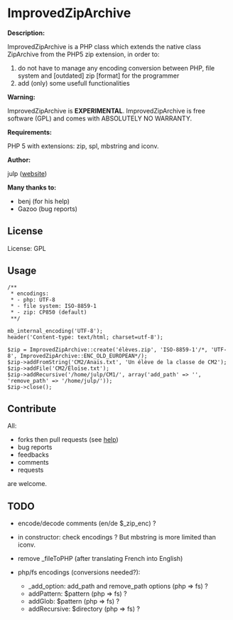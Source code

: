 # ImprovedZipArchive #

**Description:**

ImprovedZipArchive is a PHP class which extends the native class ZipArchive from the PHP5 zip extension, in order to:

1. do not have to manage any encoding conversion between PHP, file system and [outdated] zip [format] for the programmer
2. add (only) some usefull functionalities


**Warning:**

ImprovedZipArchive is **EXPERIMENTAL**. ImprovedZipArchive is free software (GPL) and comes with ABSOLUTELY NO WARRANTY.


**Requirements:**

PHP 5 with extensions: zip, spl, mbstring and iconv.


**Author:**

julp ([website](http://julp.developpez.com/))


**Many thanks to:**

* benj (for his help)
* Gazoo (bug reports)

## License ##

License: GPL

## Usage ##

    /**
     * encodings:
     * - php: UTF-8
     * - file system: ISO-8859-1
     * - zip: CP850 (default)
     **/

    mb_internal_encoding('UTF-8');
    header('Content-type: text/html; charset=utf-8');

    $zip = ImprovedZipArchive::create('élèves.zip', 'ISO-8859-1'/*, 'UTF-8', ImprovedZipArchive::ENC_OLD_EUROPEAN*/);
    $zip->addFromString('CM2/Anaïs.txt', 'Un élève de la classe de CM2');
    $zip->addFile('CM2/Éloïse.txt');
    $zip->addRecursive('/home/julp/CM1/', array('add_path' => '', 'remove_path' => '/home/julp/'));
    $zip->close();

## Contribute ##

All:

* forks then pull requests (see [help](http://help.github.com/forking/))
* bug reports
* feedbacks
* comments
* requests

are welcome.

## TODO ##

* encode/decode comments (en/de $_zip_enc) ?
* in constructor: check encodings ? But mbstring is more limited than iconv.
* remove _fileToPHP (after translating French into English)
* php/fs encodings (conversions needed?):

    - _add_option: add_path and remove_path options (php => fs) ?
    - addPattern: $pattern (php => fs) ?
    - addGlob:  $pattern (php => fs) ?
    - addRecursive: $directory (php => fs) ?
